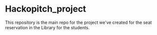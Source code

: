 # Hackopitch_project
This repository is the main repo for the project we've created for the seat reservation in the Library for the students. 
